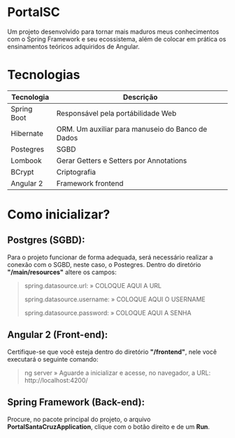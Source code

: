 # PortalSC
Um projeto desenvolvido para tornar mais maduros meus conhecimentos com o Spring Framework e seu ecossistema, além de colocar em prática os ensinamentos teóricos adquiridos de Angular.

# Tecnologias

| Tecnologia | Descrição |
| --------- | --------- |
| Spring Boot | Responsável pela portábilidade Web |
| Hibernate | ORM. Um auxiliar para manuseio do Banco de Dados |
| Postegres | SGBD |
| Lombook | Gerar Getters e Setters por Annotations |
| BCrypt | Criptografia |
| Angular 2 | Framework frontend |

# Como inicializar?

## Postgres (SGBD):
Para o projeto funcionar de forma adequada, será necessário realizar a conexão com o SGBD, neste caso, o Postegres.
Dentro do diretório **"/main/resources"** altere os campos:
> spring.datasource.url: » COLOQUE AQUI A URL
> 
> spring.datasource.username: » COLOQUE AQUI O USERNAME
> 
> spring.datasource.password: » COLOQUE AQUI A SENHA

## Angular 2 (Front-end):
Certifique-se que você esteja dentro do diretório **"/frontend"**, nele você executará o seguinte comando:
> ng server » Aguarde a inicializar e acesse, no navegador, a URL: http://localhost:4200/

## Spring Framework (Back-end):
Procure, no pacote principal do projeto, o arquivo **PortalSantaCruzApplication**, clique com o botão direito e de um **Run**.
